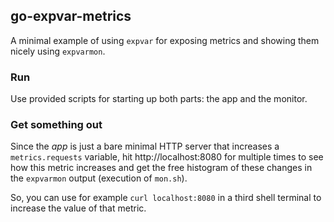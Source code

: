 ## go-expvar-metrics

A minimal example of using `expvar` for exposing metrics and showing them nicely using `expvarmon`.

### Run

Use provided scripts for starting up both parts: the app and the monitor.

### Get something out

Since the _app_ is just a bare minimal HTTP server that increases a `metrics.requests` variable, hit http://localhost:8080 for multiple times to see how this metric increases and get the free histogram of these changes in the `expvarmon` output (execution of `mon.sh`).

So, you can use for example `curl localhost:8080` in a third shell terminal to increase the value of that metric.

